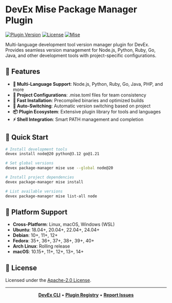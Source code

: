 # DevEx Mise Package Manager Plugin

[![Plugin Version](https://img.shields.io/badge/Version-1.0.0-green)](../../CHANGELOG.md)
[![License](https://img.shields.io/github/license/jameswlane/devex)](../../../LICENSE)
[![Mise](https://img.shields.io/badge/Mise-Dev%20Tools-FF6B6B?logo=rust)](https://mise.jdx.dev/)

Multi-language development tool version manager plugin for DevEx. Provides seamless version management for Node.js, Python, Ruby, Go, Java, and other development tools with project-specific configurations.

## 🚀 Features

- **🔧 Multi-Language Support**: Node.js, Python, Ruby, Go, Java, PHP, and more
- **📁 Project Configurations**: .mise.toml files for team consistency
- **🚀 Fast Installation**: Precompiled binaries and optimized builds
- **🔄 Auto-Switching**: Automatic version switching based on project
- **📦 Plugin Ecosystem**: Extensive plugin library for tools and languages
- **⚡ Shell Integration**: Smart PATH management and completion

## 🚀 Quick Start

```bash
# Install development tools
devex install node@20 python@3.12 go@1.21

# Set global versions
devex package-manager mise use --global node@20

# Install project dependencies
devex package-manager mise install

# List available versions
devex package-manager mise list-all node
```

## 🚀 Platform Support

- **Cross-Platform**: Linux, macOS, Windows (WSL)
- **Ubuntu**: 18.04+, 20.04+, 22.04+, 24.04+
- **Debian**: 10+, 11+, 12+
- **Fedora**: 35+, 36+, 37+, 38+, 39+, 40+
- **Arch Linux**: Rolling release
- **macOS**: 10.15+, 11+, 12+, 13+, 14+

## 📄 License

Licensed under the [Apache-2.0 License](../../../LICENSE).

---

<div align="center">

**[DevEx CLI](../../cli)** • **[Plugin Registry](https://registry.devex.sh)** • **[Report Issues](https://github.com/jameswlane/devex/issues)**

</div>

